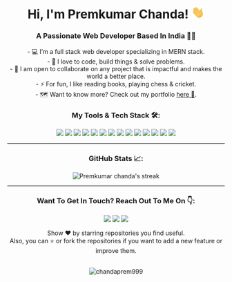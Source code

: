 <h1 align="center">Hi, I'm Premkumar Chanda! <img src="https://raw.githubusercontent.com/chandaprem999/chandaprem999/master/assets/wave.gif" width="30px"></h1>
<h3 align="center"> A Passionate Web Developer Based In India 👨‍💻 </h3>

<p align="center">
-   💻 I’m a full stack web developer specializing in MERN stack. <br/>
-   🌱 I love to code, build things & solve problems. <br/>
-   🤝 I am open to collaborate on any project that is impactful and makes the world a better place. <br/>
-   ⚡ For fun, I like reading books, playing chess & cricket. <br/>
-   🗺️ Want to know more? Check out my portfolio <a href="https://prem.pages.dev/"> here 🔗</a>. <br/>
</p>

<h3 align="center">My Tools & Tech Stack 🛠️:</h3>
<p align="center"> <img src = "https://img.shields.io/badge/-HTML5-E34F26?style=flat&logo=html5&logoColor=white"> <img src = "https://img.shields.io/badge/-CSS3-1572B6?style=flat&logo=css3&logoColor=white"> <img src="https://img.shields.io/badge/-JavaScript-eed718?style=flat&logo=javascript&logoColor=ffffff">  <img src="https://img.shields.io/badge/-React-000000?style=flat&logo=react&logoColor=00c8ff"> <img src="https://img.shields.io/badge/-Redux-764abc?style=flat&logo=redux&logoColor=white"> <img src="https://img.shields.io/badge/Material--UI-0081CB?style=flat&logo=material-ui&logoColor=white">  <img src="https://img.shields.io/badge/-MongoDB-4DB33D?style=flat&logo=mongodb&logoColor=FFFFFF"> <img src="https://img.shields.io/badge/-Express.js-787878?style=flat"> <img src="https://img.shields.io/badge/-Node.js-3C873A?style=flat&logo=Node.js&logoColor=white"> <img src="http://img.shields.io/badge/-Git-F1502F?style=flat&logo=git&logoColor=FFFFFF"> <img src="http://img.shields.io/badge/-Github-000000?style=flat&logo=github&logoColor=FFFFFF"> <img src="https://img.shields.io/badge/Netlify-00C7B7?style=flat&logo=netlify&logoColor=white"> <img src="https://img.shields.io/badge/Heroku-430098?style=flat&logo=heroku&logoColor=white">  <img src="http://img.shields.io/badge/-VS%20Code-007ACC?style=flat&logo=visual%20studio%20code&logoColor=white"> </p>

---

<h3 align="center"> GitHub Stats 📈:</h3>
<p align="center">

   <img alt="Premkumar chanda's streak" src="https://github-readme-streak-stats.herokuapp.com/?user=chandaprem999&theme=react&hide_border=true&bg_color=0D1117" />

</p>

---

  <h3 align="center">Want To Get In Touch? Reach Out To Me On 👇:</h3>
  
  <p align="center">
    <a href="mailto:chandaprem999@gmail.com"><img src="https://img.shields.io/badge/-GMAIL-D14836?style=for-the-badge&logo=gmail&logoColor=white"></a> 
    <a href="https://www.linkedin.com/in/premkumar-chanda-969170160/"><img src="https://img.shields.io/badge/-LINKEDIN-0077B5?style=for-the-badge&logo=linkedin&logoColor=white"></a>
    <a href="https://twitter.com/srikanta_30"><img src="https://img.shields.io/badge/-Twitter-1DA1F2?style=for-the-badge&logo=Twitter&logoColor=white"></a>
  
</p>
<p align="center">
  Show ❤️ by starring repositories you find useful.
  <br />
  Also, you can ⭐ or fork the repositories if you want to add a new feature or improve them.
  <br/>
  <br/>
</p>
<p align="center"> <img src="https://komarev.com/ghpvc/?username=chandaprem999&label=Profile%20views&color=0e75b6&style=flat" alt="chandaprem999" /> </p>
